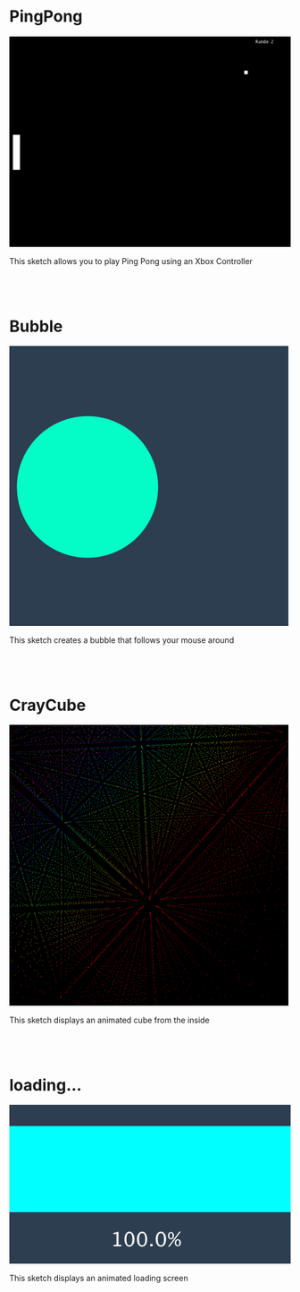 # PingPong
![PingPong](/img/PingPong.png)

This sketch allows you to play Ping Pong using an Xbox Controller
<br><br><br><br>



# Bubble
<img src="/img/Bubble.png" width="500">

This sketch creates a bubble that follows your mouse around
<br><br><br><br>




# CrayCube
<img src="/img/CrayCube.png" width="500">

This sketch displays an animated cube from the inside
<br><br><br><br>



# loading...
<img src="/img/loading...png" width="600">

This sketch displays an animated loading screen
<br><br><br><br>
